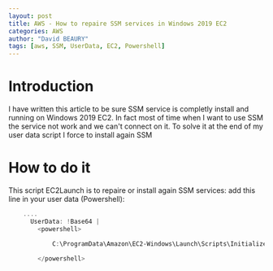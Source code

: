 ```yaml
---
layout: post
title: AWS - How to repaire SSM services in Windows 2019 EC2
categories: AWS
author: "David BEAURY"
tags: [aws, SSM, UserData, EC2, Powershell] 
---
```

# Introduction

I have written this article to be sure SSM service is completly install and running on Windows 2019 EC2.
In fact most of time when I want to use SSM the service not work and we can't connect on it. To solve it at the end of my user data script I force to install again SSM

# How to do it

This script EC2Launch is to repaire or install again SSM services: add this line in your user data (Powershell):

```POWERSHELL
    ....
      UserData: !Base64 |
        <powershell>

            C:\ProgramData\Amazon\EC2-Windows\Launch\Scripts\InitializeInstance.ps1

        </powershell>

````